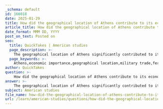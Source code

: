 ```yaml
---
_schema: default
id: 166018
date: 2025-01-29
title: How did the geographical location of Athens contribute to its economic importance?
article_title: How did the geographical location of Athens contribute to its economic importance?
date_format: MMM DD, YYYY
post_on_text: Posted on
seo:
  title: QuickTakes | American studies
  page_description: >-
    The geographical location of Athens significantly contributed to its economic importance through maritime trade, agricultural productivity, access to natural resources, and its role as a cultural and political hub in the ancient world.
  page_keywords: >-
    Athens,economic importance,geographical location,military trade,fertile plains,natural resources,port of Piraeus,agriculture,maritime trade,urban center,Parthenon,cultural hub,Attica region
author: QuickTakes
question: >-
    How did the geographical location of Athens contribute to its economic importance?
answer: >-
    The geographical location of Athens significantly contributed to its economic importance in several ways:\n\n1. **Proximity to the Sea**: Athens is situated near the coast, with the port of Piraeus serving as its main harbor. This strategic location facilitated maritime trade, allowing Athens to engage in commerce with other city-states and regions across the Mediterranean. The ability to import goods such as grain, timber, and luxury items, while exporting pottery, olive oil, and wine, helped Athens to thrive economically.\n\n2. **Fertile Plains**: The surrounding Attica region includes fertile plains that supported agriculture. The cultivation of essential crops like grains, olives, and grapes provided a stable food supply for the growing population of Athens. This agricultural productivity not only sustained the local economy but also allowed for surplus production, which could be traded.\n\n3. **Natural Resources**: The region was rich in natural resources, including silver mines at Laurion. The wealth generated from these mines contributed to the economic strength of Athens, enabling the city to fund its military and public projects, including the construction of monumental structures like the Parthenon.\n\n4. **Cultural and Political Hub**: As an urban center, Athens attracted a diverse population, including merchants, artisans, and intellectuals. This concentration of people fostered a vibrant marketplace (agora) and a dynamic economy, where various goods and services were exchanged. The cultural exchanges that occurred in this environment further enhanced Athens' economic significance.\n\n5. **Strategic Military Position**: The geographical features of Athens, including its hills and proximity to the sea, provided natural defenses against invasions. This security allowed Athens to focus on trade and economic development without the constant threat of military conflict, which was crucial for its growth as a powerful city-state.\n\nIn summary, the combination of Athens' coastal location, fertile agricultural land, access to natural resources, and its role as a cultural and political hub collectively contributed to its economic importance in the ancient world. These factors not only supported the city's prosperity but also laid the groundwork for its influence in the realms of politics, culture, and philosophy.
subject: American studies
file_name: how-did-the-geographical-location-of-athens-contribute-to-its-economic-importance.md
url: /learn/american-studies/questions/how-did-the-geographical-location-of-athens-contribute-to-its-economic-importance
---
```


&nbsp;
